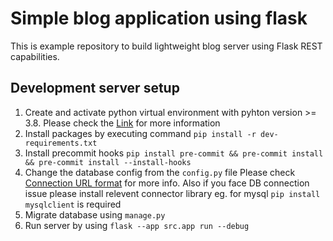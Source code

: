 # Simple blog application using flask
This is example repository to build lightweight blog server using Flask REST capabilities.

## Development server setup
1. Create and activate python virtual environment with pyhton version >= 3.8. Please check the [Link](https://docs.python.org/3/library/venv.html) for more information
2. Install packages by executing command `pip install -r dev-requirements.txt`
3. Install precommit hooks `pip install pre-commit && pre-commit install && pre-commit install --install-hooks`
4. Change the database config from the `config.py` file Please check [Connection URL format](https://flask-sqlalchemy.palletsprojects.com/en/3.1.x/config/#connection-url-format) for more info. Also if you face DB connection issue please install relevent connector library eg. for mysql `pip install mysqlclient` is required
5. Migrate database using `manage.py`
6. Run server by using `flask --app src.app run --debug`
